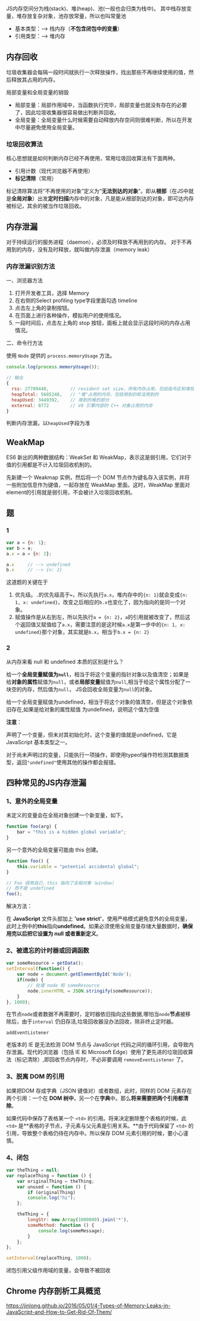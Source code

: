 #

JS内存空间分为栈(stack)、堆(heap)、池(一般也会归类为栈中)。 其中栈存放变量，堆存放复杂对象，池存放常量，所以也叫常量池

- 基本类型：--> 栈内存（**不包含闭包中的变量**）
- 引用类型：--> 堆内存

## 内存回收

垃圾收集器会每隔一段时间就执行一次释放操作，找出那些不再继续使用的值，然后释放其占用的内存。

局部变量和全局变量的销毁

- 局部变量：局部作用域中，当函数执行完毕，局部变量也就没有存在的必要了，因此垃圾收集器很容易做出判断并回收。
- 全局变量：全局变量什么时候需要自动释放内存空间则很难判断，所以在开发中尽量避免使用全局变量。

### 垃圾回收算法

核心思想就是如何判断内存已经不再使用，常用垃圾回收算法有下面两种。

- 引用计数（现代浏览器不再使用）
- **标记清除**（常用）

标记清除算法将“不再使用的对象”定义为“**无法到达的对象**”。即从**根部**（在JS中就是**全局对象**）出发**定时扫描**内存中的对象，凡是能从根部到达的对象，即可达内存被标记，其余的被当作垃圾回收。

## 内存泄漏

对于持续运行的服务进程（daemon），必须及时释放不再用到的内存。 对于不再用到的内存，没有及时释放，就叫做内存泄漏（memory leak）

### 内存泄漏识别方法

一、浏览器方法

1. 打开开发者工具，选择 Memory
2. 在右侧的Select profiling type字段里面勾选 timeline
3. 点击左上角的录制按钮。
4. 在页面上进行各种操作，模拟用户的使用情况。
5. 一段时间后，点击左上角的 stop 按钮，面板上就会显示这段时间的内存占用情况。

二、命令行方法

使用 `Node` 提供的 `process.memoryUsage` 方法。

```js
console.log(process.memoryUsage());

// 输出
{
  rss: 27709440,        // resident set size，所有内存占用，包括指令区和堆栈
  heapTotal: 5685248,   // "堆"占用的内存，包括用到的和没用到的
  heapUsed: 3449392,    // 用到的堆的部分
  external: 8772        // V8 引擎内部的 C++ 对象占用的内存
}
```

判断内存泄漏，以`heapUsed`字段为准

## WeakMap

ES6 新出的两种数据结构：WeakSet 和 WeakMap，表示这是弱引用，它们对于值的引用都是不计入垃圾回收机制的。

先新建一个 Weakmap 实例，然后将一个 DOM 节点作为键名存入该实例，并将一些附加信息作为键值，一起存放在 WeakMap 里面。这时，WeakMap 里面对element的引用就是弱引用，不会被计入垃圾回收机制。

## 题

### 1

```js
var a = {n: 1};
var b = a;
a.x = a = {n: 2};

a.x     // --> undefined
b.x     // --> {n: 2}
```

这道题的关键在于

1. 优先级。`.`的优先级高于`=`，所以先执行`a.x`，堆内存中的`{n: 1}`就会变成`{n: 1, x: undefined}`，改变之后相应的`b.x`也变化了，因为指向的是同一个对象。
2. 赋值操作是从右到左，所以先执行`a = {n: 2}`，`a`的引用就被改变了，然后这个返回值又赋值给了`a.x`，需要注意的是这时候`a.x`是第一步中的`{n: 1, x: undefined}`那个对象，其实就是`b.x`，相当于`b.x = {n: 2}`

### 2

从内存来看 null 和 undefined 本质的区别是什么？

给一个**全局变量赋值为`null`**，相当于将这个变量的指针对象以及值清空；如果是给**对象的属性**赋值为`null`，或者**局部变量**赋值为`null`,相当于给这个属性分配了一块空的内存，然后值为`null`， JS会回收全局变量为`null`的对象。

给一个全局变量赋值为undefined，相当于将这个对象的值清空，但是这个对象依旧存在,如果是给对象的属性赋值 为undefined，说明这个值为空值

**注意**：

声明了一个变量，但未对其初始化时，这个变量的值就是undefined，它是 JavaScript 基本类型之一。

对于尚未声明过的变量，只能执行一项操作，即使用typeof操作符检测其数据类型，返回`"undefined"`使用其他的操作都会报错。

## 四种常见的JS内存泄漏

### 1、意外的全局变量

未定义的变量会在全局对象创建一个新变量，如下。

```js
function foo(arg) {
    bar = "this is a hidden global variable";
}
```

另一个意外的全局变量可能由 this 创建。

```js
function foo() {
    this.variable = "potential accidental global";
}

// Foo 调用自己，this 指向了全局对象（window）
// 而不是 undefined
foo();
```

解决方法：

在 **JavaScript** 文件头部加上 **'use strict'**，使用严格模式避免意外的全局变量，此时上例中的**this**指向**undefined**。如果必须使用全局变量存储大量数据时，**确保用完以后把它设置为 null 或者重新定义**。

### 2、被遗忘的计时器或回调函数

```js
var someResource = getData();
setInterval(function() {
    var node = document.getElementById('Node');
    if(node) {
        // 处理 node 和 someResource
        node.innerHTML = JSON.stringify(someResource));
    }
}, 1000);
```

在节点`node`或者数据不再需要时，定时器依旧指向这些数据,哪怕当`node`**节点**被移除后，由于`interval` 仍旧存活,垃圾回收器没办法回收，除非终止定时器。

`addEventListener`

老版本的 IE 是无法检测 DOM 节点与 JavaScript 代码之间的循环引用，会导致内存泄漏。现代的浏览器（包括 IE 和 Microsoft Edge）使用了更先进的垃圾回收算法（标记清除）,即回收节点内存时，不必非要调用 `removeEventListener` 了。

### 3、脱离 DOM 的引用

如果把DOM 存成字典（JSON 键值对）或者数组，此时，同样的 DOM 元素存在两个引用：一个在 **DOM 树中**，另一个在**字典**中。那么**将来需要把两个引用都清除**。

如果代码中保存了表格某一个 `<td>` 的引用。将来决定删除整个表格的时候，此 `<td>` 是**表格的子节点，子元素与父元素是引用关系。**由于代码保留了 `<td>` 的引用，导致整个表格仍待在内存中。所以保存 DOM 元素引用的时候，要小心谨慎。

### 4、闭包

```js
var theThing = null;
var replaceThing = function () {
    var originalThing = theThing;
    var unused = function () {
        if (originalThing)
        console.log("hi");
    };

    theThing = {
        longStr: new Array(1000000).join('*'),
        someMethod: function () {
            console.log(someMessage);
        }
    };
};

setInterval(replaceThing, 1000);
```

闭包引用父级作用域的变量，会导致不被回收

## Chrome 内存剖析工具概览

<https://jinlong.github.io/2016/05/01/4-Types-of-Memory-Leaks-in-JavaScript-and-How-to-Get-Rid-Of-Them/>